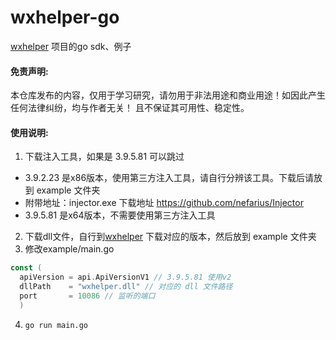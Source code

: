 # wxhelper-go
[wxhelper](https://github.com/ttttupup/wxhelper) 项目的go sdk、例子

#### 免责声明:
本仓库发布的内容，仅用于学习研究，请勿用于非法用途和商业用途！如因此产生任何法律纠纷，均与作者无关！
且不保证其可用性、稳定性。


#### 使用说明:
1. 下载注入工具，如果是 3.9.5.81 可以跳过
- 3.9.2.23 是x86版本，使用第三方注入工具，请自行分辨该工具。下载后请放到 example 文件夹
- 附带地址：injector.exe 下载地址 https://github.com/nefarius/Injector
- 3.9.5.81 是x64版本，不需要使用第三方注入工具
2. 下载dll文件，自行到[wxhelper](https://github.com/ttttupup/wxhelper) 下载对应的版本，然后放到 example 文件夹
3. 修改example/main.go
```go
const (
  apiVersion = api.ApiVersionV1 // 3.9.5.81 使用v2
  dllPath    = "wxhelper.dll" // 对应的 dll 文件路径
  port       = 10086 // 监听的端口
  )
```

4. `go run main.go`
   







